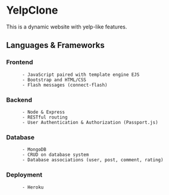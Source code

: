# YelpClone          

This is a dynamic website with yelp-like features.

## Languages & Frameworks
### Frontend
          - JavaScript paired with template engine EJS
          - Bootstrap and HTML/CSS
          - Flash messages (connect-flash)          
### Backend
          - Node & Express
          - RESTful routing          
          - User Authentication & Authorization (Passport.js)           
### Database       
          - MongoDB
          - CRUD on database system          
          - Database associations (user, post, comment, rating) 
### Deployment          
          - Heroku



